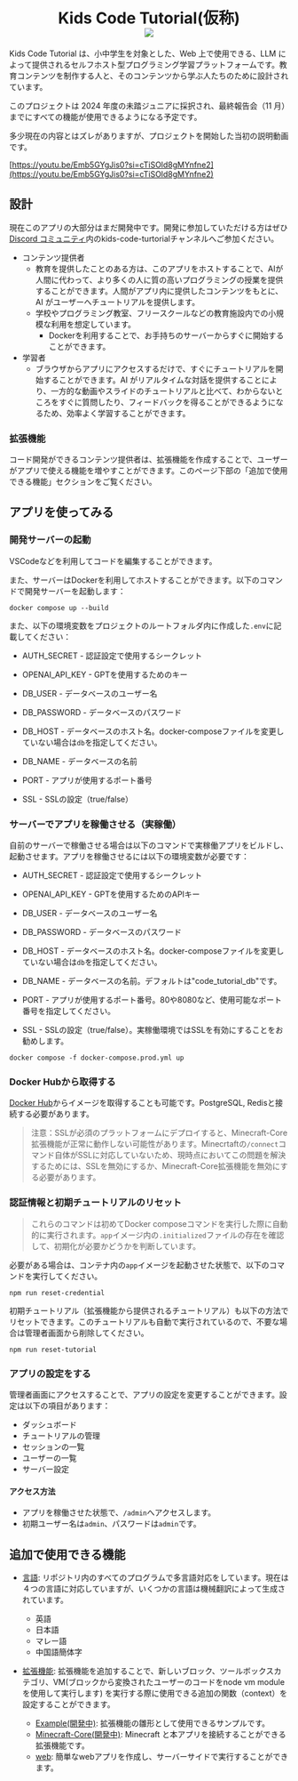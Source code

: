 <h1 align="center">
Kids Code Tutorial(仮称) <br /> <a href="https://github.com/google/blockly"><img src="https://tinyurl.com/built-on-blockly" /> </a>
</h1>

Kids Code Tutorial は、小中学生を対象とした、Web 上で使用できる、LLM によって提供されるセルフホスト型プログラミング学習プラットフォームです。教育コンテンツを制作する人と、そのコンテンツから学ぶ人たちのために設計されています。

このプロジェクトは 2024 年度の未踏ジュニアに採択され、最終報告会（11 月）までにすべての機能が使用できるようになる予定です。

多少現在の内容とはズレがありますが、プロジェクトを開始した当初の説明動画です。

[https://youtu.be/Emb5GYgJis0?si=cTiSOld8gMYnfne2](https://youtu.be/Emb5GYgJis0?si=cTiSOld8gMYnfne2)

## 設計

現在このアプリの大部分はまだ開発中です。開発に参加していただける方はぜひ[Discord コミュニティ](https://discord.gg/nAmPrUzVsN)内のkids-code-turtorialチャンネルへご参加ください。

- コンテンツ提供者
  - 教育を提供したことのある方は、このアプリをホストすることで、AIが人間に代わって、より多くの人に質の高いプログラミングの授業を提供することができます。人間がアプリ内に提供したコンテンツをもとに、AI がユーザーへチュートリアルを提供します。
  - 学校やプログラミング教室、フリースクールなどの教育施設内での小規模な利用を想定しています。
    - Dockerを利用することで、お手持ちのサーバーからすぐに開始することができます。
- 学習者
  - ブラウザからアプリにアクセスするだけで、すぐにチュートリアルを開始することができます。AI がリアルタイムな対話を提供することにより、一方的な動画やスライドのチュートリアルと比べて、わからないところをすぐに質問したり、フィードバックを得ることができるようになるため、効率よく学習することができます。

### 拡張機能
コード開発ができるコンテンツ提供者は、拡張機能を作成することで、ユーザーがアプリで使える機能を増やすことができます。このページ下部の「追加で使用できる機能」セクションをご覧ください。

## アプリを使ってみる

### 開発サーバーの起動

VSCodeなどを利用してコードを編集することができます。

また、サーバーはDockerを利用してホストすることができます。以下のコマンドで開発サーバーを起動します：
```
docker compose up --build
```
また、以下の環境変数をプロジェクトのルートフォルダ内に作成した`.env`に記載してください：
 - AUTH_SECRET - 認証設定で使用するシークレット
 - OPENAI_API_KEY - GPTを使用するためのキー

 - DB_USER - データベースのユーザー名
 - DB_PASSWORD - データベースのパスワード
 - DB_HOST - データベースのホスト名。docker-composeファイルを変更していない場合は`db`を指定してください。
 - DB_NAME - データベースの名前

 - PORT - アプリが使用するポート番号
 - SSL - SSLの設定（true/false）

### サーバーでアプリを稼働させる（実稼働）

自前のサーバーで稼働させる場合は以下のコマンドで実稼働アプリをビルドし、起動させます。アプリを稼働させるには以下の環境変数が必要です：
 - AUTH_SECRET - 認証設定で使用するシークレット
 - OPENAI_API_KEY - GPTを使用するためのAPIキー

 - DB_USER - データベースのユーザー名
 - DB_PASSWORD - データベースのパスワード
 - DB_HOST - データベースのホスト名。docker-composeファイルを変更していない場合は`db`を指定してください。
 - DB_NAME - データベースの名前。デフォルトは"code_tutorial_db"です。
 - PORT - アプリが使用するポート番号。80や8080など、使用可能なポート番号を指定してください。
 - SSL - SSLの設定（true/false）。実稼働環境ではSSLを有効にすることをお勧めします。

```
docker compose -f docker-compose.prod.yml up
```

### Docker Hubから取得する
[Docker Hub](https://hub.docker.com/r/soumame/code-tutorial-app)からイメージを取得することも可能です。PostgreSQL, Redisと接続する必要があります。

> 注意：SSLが必須のプラットフォームにデプロイすると、Minecraft-Core拡張機能が正常に動作しない可能性があります。Minecrtaftの`/connect`コマンド自体がSSLに対応していないため、現時点においてこの問題を解決するためには、SSLを無効にするか、Minecraft-Core拡張機能を無効にする必要があります。

### 認証情報と初期チュートリアルのリセット
> これらのコマンドは初めてDocker composeコマンドを実行した際に自動的に実行されます。`app`イメージ内の`.initialized`ファイルの存在を確認して、初期化が必要かどうかを判断しています。

必要がある場合は、コンテナ内の`app`イメージを起動させた状態で、以下のコマンドを実行してください。
```
npm run reset-credential
```

初期チュートリアル（拡張機能から提供されるチュートリアル）も以下の方法でリセットできます。このチュートリアルも自動で実行されているので、不要な場合は管理者画面から削除してください。
```
npm run reset-tutorial
```
### アプリの設定をする

管理者画面にアクセスすることで、アプリの設定を変更することができます。設定は以下の項目があります：
- ダッシュボード
- チュートリアルの管理
- セッションの一覧
- ユーザーの一覧
- サーバー設定


#### アクセス方法
- アプリを稼働させた状態で、`/admin`へアクセスします。
- 初期ユーザー名は`admin`、パスワードは`admin`です。

## 追加で使用できる機能

- [言語](src/i18n/): リポジトリ内のすべてのプログラムで多言語対応をしています。現在は４つの言語に対応していますが、いくつかの言語は機械翻訳によって生成されています。

  - 英語
  - 日本語
  - マレー語
  - 中国語簡体字

- [拡張機能](app/src/extensions/): 拡張機能を追加することで、新しいブロック、ツールボックスカテゴリ、VM(ブロックから変換されたユーザーのコードをnode vm moduleを使用して実行します) を実行する際に使用できる追加の関数（context）を設定することができます。
  - [Example(開発中)](src/extensions/Example/): 拡張機能の雛形として使用できるサンプルです。
  - [Minecraft-Core(開発中)](app/src/extensions/Minecraft-Core/): Minecraft と本アプリを接続することができる拡張機能です。
  - [web](app/src/extensions/web/): 簡単なwebアプリを作成し、サーバーサイドで実行することができます。